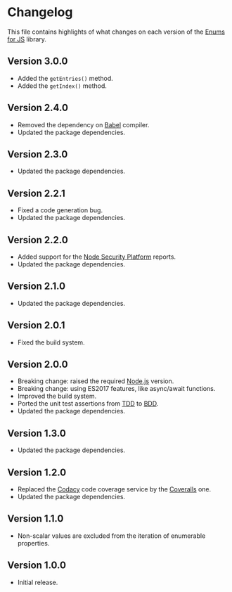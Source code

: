 # Changelog
This file contains highlights of what changes on each version of the [Enums for JS](https://github.com/cedx/enum.js) library.

## Version 3.0.0
- Added the `getEntries()` method.
- Added the `getIndex()` method.

## Version 2.4.0
- Removed the dependency on [Babel](https://babeljs.io) compiler.
- Updated the package dependencies.

## Version 2.3.0
- Updated the package dependencies.

## Version 2.2.1
- Fixed a code generation bug.
- Updated the package dependencies.

## Version 2.2.0
- Added support for the [Node Security Platform](https://nodesecurity.io) reports.
- Updated the package dependencies.

## Version 2.1.0
- Updated the package dependencies.

## Version 2.0.1
- Fixed the build system.

## Version 2.0.0
- Breaking change: raised the required [Node.js](https://nodejs.org) version.
- Breaking change: using ES2017 features, like async/await functions.
- Improved the build system.
- Ported the unit test assertions from [TDD](https://en.wikipedia.org/wiki/Test-driven_development) to [BDD](https://en.wikipedia.org/wiki/Behavior-driven_development).
- Updated the package dependencies.

## Version 1.3.0
- Updated the package dependencies.

## Version 1.2.0
- Replaced the [Codacy](https://www.codacy.com) code coverage service by the [Coveralls](https://coveralls.io) one.
- Updated the package dependencies.

## Version 1.1.0
- Non-scalar values are excluded from the iteration of enumerable properties.

## Version 1.0.0
- Initial release.
